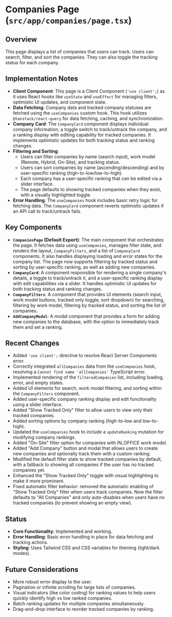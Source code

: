 # Companies Page (`src/app/companies/page.tsx`)

## Overview

This page displays a list of companies that users can track. Users can search, filter, and sort the companies. They can also toggle the tracking status for each company.

## Implementation Notes

- **Client Component**: This page is a Client Component (`'use client';`) as it uses React hooks like `useState` and `useEffect` for managing filters, optimistic UI updates, and component state.
- **Data Fetching**: Company data and tracked company statuses are fetched using the `useCompanies` custom hook. This hook utilizes `@tanstack/react-query` for data fetching, caching, and synchronization.
- **Company Card**: The `CompanyCard` component displays individual company information, a toggle switch to track/untrack the company, and a ranking display with editing capability for tracked companies. It implements optimistic updates for both tracking status and ranking changes.
- **Filtering and Sorting**:
  - Users can filter companies by name (search input), work model (Remote, Hybrid, On-Site), and tracking status.
  - Users can sort companies by name (ascending/descending) and by user-specific ranking (high-to-low/low-to-high).
  - Each company has a user-specific ranking that can be edited via a slider interface.
  - The page defaults to showing tracked companies when they exist, with a visually highlighted toggle.
- **Error Handling**: The `useCompanies` hook includes basic retry logic for fetching data. The `CompanyCard` component reverts optimistic updates if an API call to track/untrack fails.

## Key Components

- **`CompaniesPage` (Default Export)**: The main component that orchestrates the page. It fetches data using `useCompanies`, manages filter state, and renders the layout, `CompanyFilters`, and a list of `CompanyCard` components. It also handles displaying loading and error states for the company list. The page now supports filtering by tracked status and sorting by user-specific ranking, as well as adding new companies.
- **`CompanyCard`**: A component responsible for rendering a single company's details, a toggle to track/untrack it, and a user-specific ranking display with edit capabilities via a slider. It handles optimistic UI updates for both tracking status and ranking changes.
- **`CompanyFilters`**: A component that provides UI elements (search input, work model buttons, tracked only toggle, sort dropdown) for searching, filtering by work model, filtering by tracked status, and sorting the list of companies.
- **`AddCompanyModal`**: A modal component that provides a form for adding new companies to the database, with the option to immediately track them and set a ranking.

## Recent Changes

- Added `'use client';` directive to resolve React Server Components error.
- Correctly integrated `allCompanies` data from the `useCompanies` hook, resolving a `Cannot find name 'allCompanies'` TypeScript error.
- Implemented rendering of the `filteredCompanies` list, including loading, error, and empty states.
- Added UI elements for search, work model filtering, and sorting within the `CompanyFilters` component.
- Added user-specific company ranking display and edit functionality using a slider interface.
- Added "Show Tracked Only" filter to allow users to view only their tracked companies.
- Added sorting options by company ranking (high-to-low and low-to-high).
- Updated the `useCompanies` hook to include a `updateRanking` mutation for modifying company rankings.
- Added "On-Site" filter option for companies with IN_OFFICE work model.
- Added "Add Company" button and modal that allows users to create new companies and optionally track them with a custom ranking.
- Modified the default filter state to show tracked companies by default, with a fallback to showing all companies if the user has no tracked companies yet.
- Enhanced the "Show Tracked Only" toggle with visual highlighting to make it more prominent.
- Fixed automatic filter behavior: removed the automatic enabling of "Show Tracked Only" filter when users track companies. Now the filter defaults to "All Companies" and only auto-disables when users have no tracked companies (to prevent showing an empty view).

## Status

- **Core Functionality**: Implemented and working.
- **Error Handling**: Basic error handling in place for data fetching and tracking actions.
- **Styling**: Uses Tailwind CSS and CSS variables for theming (light/dark modes).

## Future Considerations

- More robust error display to the user.
- Pagination or infinite scrolling for large lists of companies.
- Visual indicators (like color coding) for ranking values to help users quickly identify high vs low ranked companies.
- Batch ranking updates for multiple companies simultaneously.
- Drag-and-drop interface to reorder tracked companies by ranking.
